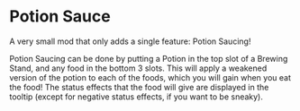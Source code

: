 # Potion Sauce
A very small mod that only adds a single feature: Potion Saucing!

Potion Saucing can be done by putting a Potion in the top slot of a Brewing Stand, and any food in the bottom 3 slots. This will apply a weakened version of the potion to each of the foods, which you will gain when you eat the food! The status effects that the food will give are displayed in the tooltip (except for negative status effects, if you want to be sneaky).
